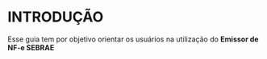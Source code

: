 # INTRODUÇÃO

Esse guia tem por objetivo orientar os usuários na utilização do **Emissor de NF-e SEBRAE**
